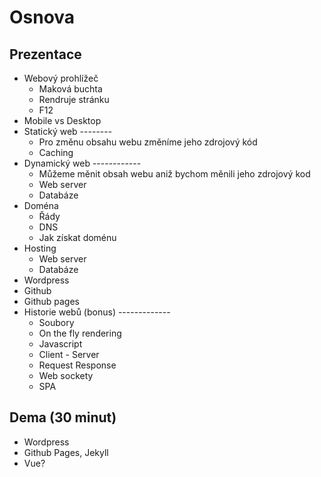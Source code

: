 # Osnova
## Prezentace
* Webový prohlížeč
  * Maková buchta
  * Rendruje stránku
  * F12
* Mobile vs Desktop
* Statický web --------
  * Pro změnu obsahu webu změníme jeho zdrojový kód
  * Caching
* Dynamický web ------------
  * Můžeme měnit obsah webu aniž bychom měnili jeho zdrojový kod
  * Web server
  * Databáze
* Doména
  * Řády
  * DNS
  * Jak získat doménu
* Hosting
  * Web server
  * Databáze
* Wordpress
* Github
* Github pages
* Historie webů (bonus) -------------
  * Soubory
  * On the fly rendering
  * Javascript
  * Client - Server
  * Request Response
  * Web sockety
  * SPA
## Dema (30 minut)
* Wordpress
* Github Pages, Jekyll
* Vue?